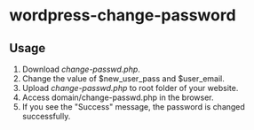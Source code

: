 # wordpress-change-password

## Usage
1. Download *change-passwd.php*.
2. Change the value of $new_user_pass and $user_email.
3. Upload *change-passwd.php* to root folder of your website.
4. Access domain/change-passwd.php in the browser.
5. If you see the "Success" message, the password is changed successfully.
